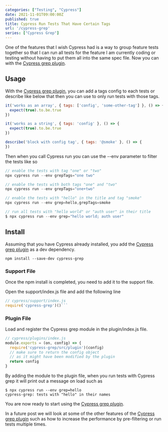 ```yaml
---
categories: ["Testing", "Cypress"]
date: 2021-11-01T09:00:00Z
published: true
title: Cypress Run Tests That Have Certain Tags
url: '/cypress-grep'
series: ["Cypress Grep"]
---
```


One of the features that I wish Cypress had is a way to group feature tests together so that I can run all tests for the feature I am currently coding or testing without having to put them all into the same spec file.  Now you can with the [Cypress grep plugin](https://github.com/cypress-io/cypress-grep).

<!--more-->

## Usage

With the [Cypress grep plugin](https://github.com/cypress-io/cypress-grep), you can add a tags config to each tests or describe like below that then you can use to only run tests with those tags.

```js
it('works as an array', { tags: ['config', 'some-other-tag'] }, () => {
  expect(true).to.be.true
})

it('works as a string', { tags: 'config' }, () => {
  expect(true).to.be.true
})

describe('block with config tag', { tags: '@smoke' }, () => {
})
```

Then when you call Cypress run you can use the --env parameter to filter the tests like so

```js
// enable the tests with tag "one" or "two"
npx cypress run --env grepTags="one two"

// enable the tests with both tags "one" and "two"
npx cypress run --env grepTags="one+two"

// enable the tests with "hello" in the title and tag "smoke"
npx cypress run --env grep=hello,grepTags=smoke

// run all tests with "hello world" or "auth user" in their title
$ npx cypress run --env grep="hello world; auth user"
```

## Install

Assuming that you have Cypress already installed, you add the [Cypress grep plugin](https://github.com/cypress-io/cypress-grep) as a dev dependency.

```shell
npm install --save-dev cypress-grep
```

### Support File

Once the npm install is completed, you need to add it to the support file.

Open the support/index.js file and add the following line

```js
// cypress/support/index.js
require('cypress-grep')()```
```

### Plugin File

Load and register the Cypress grep module in the plugin/index.js file.

```js
// cypress/plugins/index.js
module.exports = (on, config) => {
  require('cypress-grep/src/plugin')(config)
  // make sure to return the config object
  // as it might have been modified by the plugin
  return config
}
```

By adding the module to the plugin file, when you run tests with Cypress grep it will print out a message on load such as

```shell
$ npx cypress run --env grep=hello
cypress-grep: tests with "hello" in their names
```

You are now ready to start using the [Cypress grep plugin](https://github.com/cypress-io/cypress-grep).

In a future post we will look at some of the other features of the [Cypress grep plugin](https://github.com/cypress-io/cypress-grep) such as how to increase the performance by pre-filtering or run tests multiple times.
